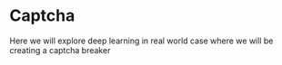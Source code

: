 # Captcha
Here we will explore deep learning in real world case where we will be creating a captcha breaker
